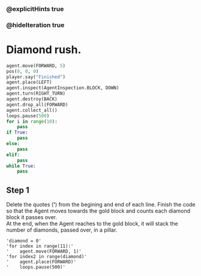 ### @explicitHints true
### @hideIteration true 
# Diamond rush. 

```python
agent.move(FORWARD, 5)
pos(0, 0, 0)
player.say("Finished")
agent.place(LEFT)
agent.inspect(AgentInspection.BLOCK, DOWN) 
agent.turn(RIGHT_TURN)
agent.destroy(BACK)
agent.drop_all(FORWARD)
agent.collect_all()
loops.pause(500)
for i in range(10):
    pass
if True: 
    pass
else: 
    pass
elif:
    pass
while True:
    pass
```

## Step 1
Delete the quotes (**'**) from the begining and end of each line. 
Finish the code so that the Agent moves towards the gold block and counts each diamond block it passes over.   
At the end, when the Agent reaches to the gold block, it will stack the number of diamonds, passed over, in a pillar.
```template
'diamond = 0'
'for index in range(11):'
'    agent.move(FORWARD, 1)'
'for index2 in range(diamond)'
'    agent.place(FORWARD)'
'    loops.pause(500)'
```